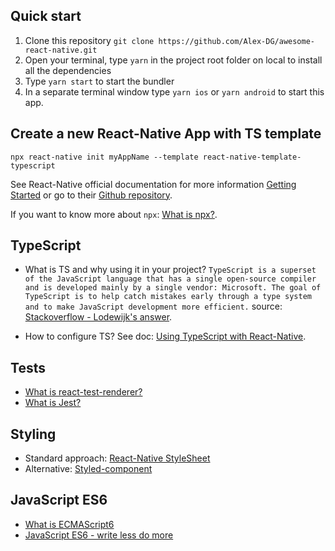 ## Quick start

1. Clone this repository `git clone https://github.com/Alex-DG/awesome-react-native.git`
2. Open your terminal, type `yarn` in the project root folder on local to install all the dependencies
3. Type `yarn start` to start the bundler
4. In a separate terminal window type `yarn ios` or `yarn android` to start this app.

## Create a new React-Native App with TS template

`npx react-native init myAppName --template react-native-template-typescript`

See React-Native official documentation for more information [Getting Started](https://facebook.github.io/react-native/docs/getting-started.html) or go to their [Github repository](https://github.com/facebook/react-native).

If you want to know more about `npx`: [What is npx?](https://dev.to/matheusgomes062/what-is-npx-2oj9).

## TypeScript

- What is TS and why using it in your project?
  `TypeScript is a superset of the JavaScript language that has a single open-source compiler and is developed mainly by a single vendor: Microsoft. The goal of TypeScript is to help catch mistakes early through a type system and to make JavaScript development more efficient.`
  source: [Stackoverflow - Lodewijk's answer](https://stackoverflow.com/a/35048303/6521).

- How to configure TS?
  See doc: [Using TypeScript with React-Native](https://facebook.github.io/react-native/blog/2018/05/07/using-typescript-with-react-native.html).

## Tests

- [What is react-test-renderer?](https://reactjs.org/docs/test-renderer.html)
- [What is Jest?](https://jestjs.io/en/)

## Styling

- Standard approach: [React-Native StyleSheet](https://facebook.github.io/react-native/docs/style)
- Alternative: [Styled-component](https://styled-components.com/)

## JavaScript ES6

- [What is ECMAScript6](https://www.w3schools.com/Js/js_es6.asp)
- [JavaScript ES6 - write less do more](https://www.freecodecamp.org/news/write-less-do-more-with-javascript-es6-5fd4a8e50ee2/)
